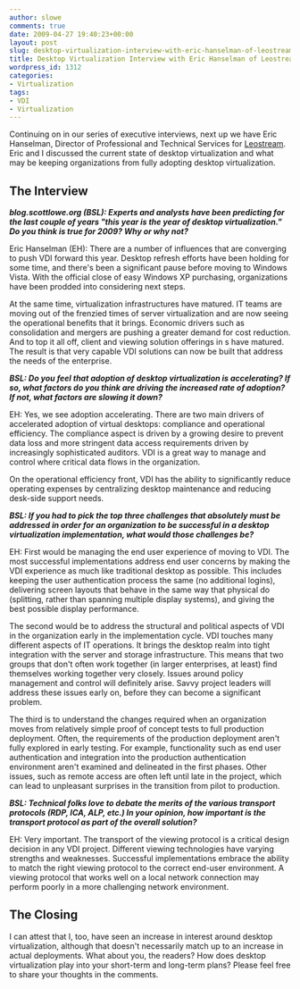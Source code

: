 ```yaml
---
author: slowe
comments: true
date: 2009-04-27 19:40:23+00:00
layout: post
slug: desktop-virtualization-interview-with-eric-hanselman-of-leostream
title: Desktop Virtualization Interview with Eric Hanselman of Leostream
wordpress_id: 1312
categories:
- Virtualization
tags:
- VDI
- Virtualization
---
```


Continuing on in our series of executive interviews, next up we have Eric Hanselman, Director of Professional and Technical Services for [Leostream](http://www.leostream.com/). Eric and I discussed the current state of desktop virtualization and what may be keeping organizations from fully adopting desktop virtualization.

## The Interview

**_blog.scottlowe.org (BSL): Experts and analysts have been predicting for the last couple of years "this year is the year of desktop virtualization." Do you think is true for 2009? Why or why not?_**

Eric Hanselman (EH): There are a number of influences that are converging to push VDI forward this year. Desktop refresh efforts have been holding for some time, and there's been a significant pause before moving to Windows Vista. With the official close of easy Windows XP purchasing, organizations have been prodded into considering next steps.

At the same time, virtualization infrastructures have matured. IT teams are moving out of the frenzied times of server virtualization and are now seeing the operational benefits that it brings. Economic drivers such as consolidation and mergers are pushing a greater demand for cost reduction. And to top it all off, client and viewing solution offerings in s have matured. The result is that very capable VDI solutions can now be built that address the needs of the enterprise.

**_BSL: Do you feel that adoption of desktop virtualization is accelerating? If so, what factors do you think are driving the increased rate of adoption? If not, what factors are slowing it down?_**

EH: Yes, we see adoption accelerating. There are two main drivers of accelerated adoption of virtual desktops: compliance and operational efficiency. The compliance aspect is driven by a growing desire to prevent data loss and more stringent data access requirements driven by increasingly sophisticated auditors. VDI is a great way to manage and control where critical data flows in the organization.

On the operational efficiency front, VDI has the ability to significantly reduce operating expenses by centralizing desktop maintenance and reducing desk-side support needs.

**_BSL: If you had to pick the top three challenges that absolutely must be addressed in order for an organization to be successful in a desktop virtualization implementation, what would those challenges be?_**

EH: First would be managing the end user experience of moving to VDI. The most successful implementations address end user concerns by making the VDI experience as much like traditional desktop as possible. This includes keeping the user authentication process the same (no additional logins), delivering screen layouts that behave in the same way that physical do (splitting, rather than spanning multiple display systems), and giving the best possible display performance.

The second would be to address the structural and political aspects of VDI in the organization early in the implementation cycle. VDI touches many different aspects of IT operations. It brings the desktop realm into tight integration with the server and storage infrastructure. This means that two groups that don't often work together (in larger enterprises, at least) find themselves working together very closely. Issues around policy management and control will definitely arise. Savvy project leaders will address these issues early on, before they can become a significant problem.

The third is to understand the changes required when an organization moves from relatively simple proof of concept tests to full production deployment. Often, the requirements of the production deployment aren't fully explored in early testing. For example, functionality such as end user authentication and integration into the production authentication environment aren't examined and delineated in the first phases. Other issues, such as remote access are often left until late in the project, which can lead to unpleasant surprises in the transition from pilot to production.

**_BSL: Technical folks love to debate the merits of the various transport protocols (RDP, ICA, ALP, etc.) In your opinion, how important is the transport protocol as part of the overall solution?_**

EH: Very important. The transport of the viewing protocol is a critical design decision in any VDI project. Different viewing technologies have varying strengths and weaknesses. Successful implementations embrace the ability to match the right viewing protocol to the correct end-user environment. A viewing protocol that works well on a local network connection may perform poorly in a more challenging network environment.

## The Closing

I can attest that I, too, have seen an increase in interest around desktop virtualization, although that doesn't necessarily match up to an increase in actual deployments. What about you, the readers? How does desktop virtualization play into your short-term and long-term plans? Please feel free to share your thoughts in the comments.
